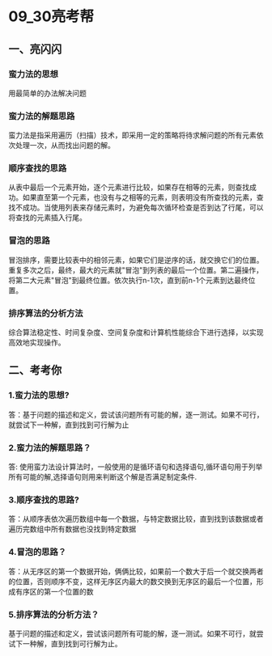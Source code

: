 # 09_30亮考帮
## 一、亮闪闪
### 蛮力法的思想
用最简单的办法解决问题
### 蛮力法的解题思路
蛮力法是指采用遍历（扫描）技术，即采用一定的策略将待求解问题的所有元素依次处理一次，从而找出问题的解。
### 顺序查找的思路
从表中最后一个元素开始，逐个元素进行比较，如果存在相等的元素，则查找成功。如果直至第一个元素，也没有与之相等的元素，则表明没有所查找的元素，查找不成功。当使用列表来存储元素时，为避免每次循环检查是否到达了行尾，可以将查找的元素插入行尾。
### 冒泡的思路
冒泡排序，需要比较表中的相邻元素，如果它们是逆序的话，就交换它们的位置。重复多次之后，最终，最大的元素就"冒泡"到列表的最后一个位置。第二遍操作，将第二大元素"冒泡"到最终位置。依次执行n-1次，直到前n-1个元素到达最终位置。
### 排序算法的分析方法
综合算法稳定性、时间复杂度、空间复杂度和计算机性能综合下进行选择，以实现高效地实现操作。
## 二、考考你
### 1.蛮力法的思想?
答：基于问题的描述和定义，尝试该问题所有可能的解，逐一测试。如果不可行，就尝试下一种解，直到找到可行解为止
### 2.蛮力法的解题思路？
答: 使用蛮力法设计算法时，一般使用的是循环语句和选择语句,循环语句用于列举所有可能的解,选择语句则用来判断这个解是否满足制定条件.
### 3.顺序查找的思路?
答：从顺序表依次遍历数组中每一个数据，与特定数据比较，直到找到该数据或者遍历完数组中所有数据也没找到特定数据
### 4.冒泡的思路？
答：从无序区的第一个数据开始，俩俩比较，如果前一个数大于后一个就交换两者的位置，否则顺序不变，这样无序区内最大的数交换到无序区的最后一个位置，形成有序区的第一个位置的数
### 5.排序算法的分析方法？
基于问题的描述和定义，尝试该问题所有可能的解，逐一测试。如果不可行，就尝试下一种解，直到找到可行解为止。
